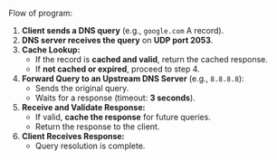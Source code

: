 Flow of program:

1. **Client sends a DNS query** (e.g., `google.com` A record).  
2. **DNS server receives the query** on **UDP port 2053**.  
3. **Cache Lookup:**  
   - If the record is **cached and valid**, return the cached response.  
   - If **not cached or expired**, proceed to step 4.  
4. **Forward Query to an Upstream DNS Server** (e.g., `8.8.8.8`):  
   - Sends the original query.  
   - Waits for a response (timeout: **3 seconds**).  
5. **Receive and Validate Response:**  
   - If valid, **cache the response** for future queries.  
   - Return the response to the client.  
6. **Client Receives Response:**  
   - Query resolution is complete.  
